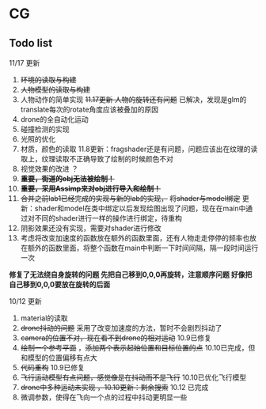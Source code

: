 # CG


## Todo list

11/17 更新 
1. ~~环境的读取与构建~~  
2. ~~人物模型的读取与构建~~
3. 人物动作的简单实现  ~~11.17更新 人物的旋转还有问题~~ 已解决，发现是glm的translate每次的rotate角度应该被叠加的原因
4. drone的全自动化运动  
5. 碰撞检测的实现  
6. 光照的优化  
7. 材质，颜色的读取 11.8更新：fragshader还是有问题，问题应该出在纹理的读取上，纹理读取不正确导致了绘制的时候颜色不对
8. 视觉效果的改进  ？ 
9. **~~重要，街道的obj无法被绘制！~~** 
10. **~~重要，采用Assimp来对obj进行导入和绘制！~~**  
11. ~~合并之前lab1已经完成的实现与新的lab的实现，~~ ~~将shader与model绑定~~ 更新：shader和model在类中绑定以后发现绘图出现了问题，现在在main中通过对不同的shader进行一样的操作进行绑定，待重构
12. 阴影效果还没有实现，需要对shader进行修改
13. 考虑将改变加速度的函数放在额外的函数里面，还有人物走走停停的频率也放在额外的函数里面，将整个函数在main中判断一下时间间隔，隔一段时间运行一次

 
 **修复了无法绕自身旋转的问题 先把自己移到0,0,0再旋转，注意顺序问题 好像把自己移到0,0,0要放在旋转的后面**  
 







10/12 更新  
1. material的读取  
2. ~~drone抖动的问题~~ 采用了改变加速度的方法，暂时不会剧烈抖动了
3. ~~camera的位置不对，现在看不到drone的相对运动~~ 10.9已修复  
4. ~~绘制一个参考平面~~ ，~~添加两个表示起始位置和目标位置的点~~ 10.10已完成，但和模型的位置偏移有点大  
5. ~~代码重构~~ 10.9已修复
6. ~~飞行运动模型有点问题，感觉像是在抖动而不是飞行~~ 10.10已优化飞行模型 
7. ~~drone中多种运动未实现 ，10.10更新：剩余搜索~~ 10.12 已完成
8. 微调参数，使得在飞向一个点的过程中抖动更明显一些
